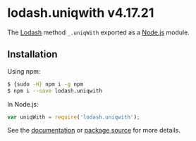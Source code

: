 # lodash.uniqwith v4.17.21

The [Lodash](https://lodash.com/) method `_.uniqWith` exported as a [Node.js](https://nodejs.org/) module.

## Installation

Using npm:
```bash
$ {sudo -H} npm i -g npm
$ npm i --save lodash.uniqwith
```

In Node.js:
```js
var uniqWith = require('lodash.uniqwith');
```

See the [documentation](https://lodash.com/docs#uniqWith) or [package source](https://github.com/lodash/lodash/blob/4.17.21-npm-packages/lodash.uniqwith) for more details.
